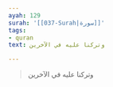 ```yaml
---
ayah: 129
surah: '[[037-Surah|سورة]]'
tags:
- quran
text: وتركنا عليه في الآخرين

---
```

> وتركنا عليه في الآخرين
